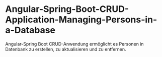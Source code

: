 # Angular-Spring-Boot-CRUD-Application-Managing-Persons-in-a-Database
Angular-Spring Boot CRUD-Anwendung ermöglicht es Personen in Datenbank zu erstellen, zu aktualisieren und zu entfernen. 

